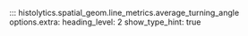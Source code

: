 ::: histolytics.spatial_geom.line_metrics.average_turning_angle
    options.extra:
      heading_level: 2
      show_type_hint: true
